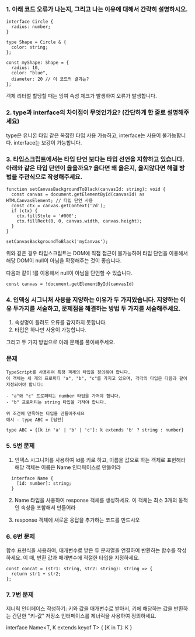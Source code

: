 ### 1. 아래 코드 오류가 나는지, 그리고 나는 이유에 대해서 간략히 설명하시오.

```
interface Circle {
  radius: number;
}

type Shape = Circle & {
  color: string;
};

const myShape: Shape = {
  radius: 10,
  color: "blue",
  diameter: 20 // 이 코드의 결과는?
};
```

객체 리터럴 할당할 때는 잉여 속성 체크가 발생하여 오류가 발생합니다. 


### 2. type과 interface의 차이점이 무엇인가요? (간단하게 한 줄로 설명해주세요)

type은 유니온 타입 같은 복잡한 타입 사용 가능하고, interface는 사용이 불가능합니다. interface는 보강이 가능합니다. 

### 3. 타입스크립트에서는 타입 단언 보다는 타입 선언을 지향하고 있습니다. 아래와 같은 타입 단언이 옳을까요? 옳다면 왜 옳은지, 옳지않다면 해결 방법을 주관식으로 작성해주세요.

```
function setCanvasBackgroundToBlack(canvasId: string): void {
  const canvas = document.getElementById(canvasId) as HTMLCanvasElement; // 타입 단언 사용
  const ctx = canvas.getContext('2d');
  if (ctx) {
    ctx.fillStyle = '#000';
    ctx.fillRect(0, 0, canvas.width, canvas.height);
  }
}

setCanvasBackgroundToBlack('myCanvas');
```

위와 같은 경우 타입스크립트는 DOM에 직접 접근이 불가능하여 타입 단언을 이용해서 해당 DOM이 null이 아님을 확정해주는 것이 좋습니다. 

다음과 같이 !를 이용해서 null이 아님을 단언할 수 있습니다. 

```const canvas = !document.getElementById(canvasId)```


### 4. 인덱싱 시그니처 사용을 지양하는 이유가 두 가지있습니다. 지양하는 이유 두가지를 서술하고, 문제점을 해결하는 방법 두 가지를 서술해주세요.

1. 속성명이 틀려도 오류를 감지하지 못합니다.
2. 타입은 하나만 사용이 가능합니다.


그리고 두 가지 방법으로 아래 문제를 풀이해주세요.


### 문제
```
TypeScript를 사용하여 특정 객체의 타입을 정의해야 합니다.
이 객체는 세 개의 프로퍼티 "a", "b", "c"를 가지고 있으며, 각각의 타입은 다음과 같이 지정되어야 합니다:

- "a"와 "c" 프로퍼티는 number 타입을 가져야 합니다.
- "b" 프로퍼티는 string 타입을 가져야 합니다.

위 조건에 만족하는 타입을 만들어주세요
예시 - type ABC = [답안]
```

```
type ABC = {[k in 'a' | 'b' | 'c']: k extends 'b' ? string : number}
```

### 5. 5번 문제
1. 인덱스 시그니처를 사용하여 Id를 키로 하고, 이름을 값으로 하는 객체로 표현해라 해당 객체는 이름은 Name 인터페이스로 만들어라
```
  interface Name {
    [id: number]: string;
  }
```

2. Name 타입을 사용하여 response 객체를 생성하세요. 이 객체는 최소 3개의 동적인 속성을 포함해서 만들어라

3. response 객체에 새로운 응답을 추가하는 코드를 만드시오

### 6. 6번 문제

함수 표현식을 사용하여, 매개변수로 받은 두 문자열을 연결하여 반환하는 함수를 작성하세요. 이 때, 반환 값과 매개변수에 적절한 타입을 지정하세요.

```
const concat = (str1: string, str2: string): string => {
  return str1 + str2;
};
```

### 7. 7번 문제

제너릭 인터페이스 작성하기: 키와 값을 매개변수로 받아서, 키에 해당하는 값을 반환하는 간단한 "키-값" 저장소 인터페이스를 제너릭을 사용하여 정의하세요.

interface Name<T, K extends keyof T> {
  [K in T]: K
}
